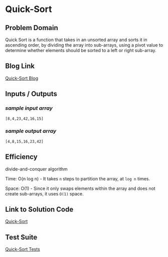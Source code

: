# Quick-Sort

## Problem Domain

Quick Sort is a function that takes in an unsorted array and sorts it in ascending order, by dividing the array into sub-arrays, using a pivot value to determine whether elements should be sorted to a left or right sub-array.

## Blog Link

[Quick-Sort Blog](./Blog.md)

## Inputs / Outputs

### _sample input array_

`[8,4,23,42,16,15]`

### _sample output array_

`[4,8,15,16,23,42]`

## Efficiency

divide-and-conquer algorithm

Time: O(n log n) - It takes `n` steps to partition the array, at `log n` times.

Space: O(1) - Since it only swaps elements within the array and does not create sub-arrays, it uses `O(1)` space.

## Link to Solution Code

[Quick-Sort](./quick-sort.js)

## Test Suite

[Quick-Sort Tests](./__tests__/quick-sort.test.js)  
